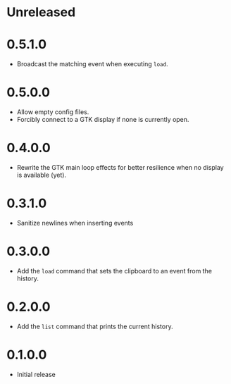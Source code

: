# Unreleased

# 0.5.1.0

* Broadcast the matching event when executing `load`.

# 0.5.0.0

* Allow empty config files.
* Forcibly connect to a GTK display if none is currently open.

# 0.4.0.0

* Rewrite the GTK main loop effects for better resilience when no display is available (yet).

# 0.3.1.0

* Sanitize newlines when inserting events

# 0.3.0.0

* Add the `load` command that sets the clipboard to an event from the history.

# 0.2.0.0

* Add the `list` command that prints the current history.

# 0.1.0.0

* Initial release
